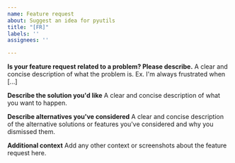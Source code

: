 ```yaml
---
name: Feature request
about: Suggest an idea for pyutils
title: "[FR]"
labels: ''
assignees: ''

---
```


**Is your feature request related to a problem? Please describe.**
A clear and concise description of what the problem is. Ex. I'm always frustrated when [...]

**Describe the solution you'd like**
A clear and concise description of what you want to happen.

**Describe alternatives you've considered**
A clear and concise description of the alternative solutions or features you've considered and why you dismissed them.

**Additional context**
Add any other context or screenshots about the feature request here.
